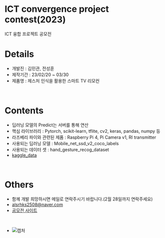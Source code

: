 # ICT convergence project contest(2023)
 ICT 융합 프로젝트 공모전
 
# Details
 + 개발진 : 김민관, 전성훈
 + 제작기간 : 23/02/20 ~ 03/30
 + 제품명 : 제스처 인식을 활용한 스마트 TV 리모컨 
 
<br>

# Contents
 + 딥러닝 모델의 Predict는 서버를 통해 연산
 + 핵심 라이브러리 : Pytorch, scikit-learn, tflite, cv2, keras, pandas, numpy 등
 + 라즈베리 파이와 관련된 제품 : Raspberry Pi 4, Pi Camera v1, RI transmitter
 + 사용되는 딥러닝 모델 : Mobile_net_ssd_v2_coco_labels
 + 사용되는 데이터 셋 : hand_gesture_recog_dataset
 + [kaggle_data](https://www.kaggle.com/datasets/sarjit07/hand-gesture-recog-dataset)
 
<br>

 # Others
 + 함께 개발 희망하시면 메일로 연락주시기 바랍니다.(2월 28일까지 연락주세요)
 + alsrhks2508@naver.com
 + [공모전 사이트](https://www.devicemart.co.kr/board/view?id=award_board&seq=122661)
 
<br>
 
 
+ ![캡처](https://user-images.githubusercontent.com/105574034/220147904-02531cce-0bea-48d5-8c75-7975d1e11bdd.JPG)
